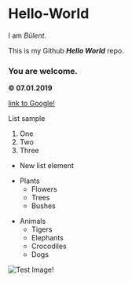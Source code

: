 # Hello-World

I am *Bülent*.

This is my Github ***Hello World*** repo.

### You are welcome.

**© 07.01.2019**

[link to Google!](http://google.com)

List sample
1. One
2. Two
3. Three

* New list element

- Plants
  * Flowers
  * Trees
  - Bushes
* Animals
  * Tigers
  * Elephants
  - Crocodiles
  * Dogs

![Test Image!](https://octodex.github.com/images/yaktocat.png)
